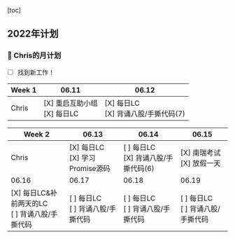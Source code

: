 [toc]

## 2022年计划

### 🐰 Chris的月计划

- [ ] 找到新工作！


| Week 1 | 06.11                                                     | 06.12 |
| ------ | --------------------------------------------------------- | ----- |
| Chris  | [X] 重启互助小组<br />[X] 每日LC | [X] 每日LC<br />[X] 背诵八股/手撕代码(7) |

| Week 2 | 06.13                              | 06.14                             | 06.15                              |
| ------ | ---------------------------------- | --------------------------------- | ---------------------------------- |
| Chris  | [X] 每日LC<br />[X] 学习Promise源码 | [ ] 每日LC<br />[X] 背诵八股/手撕代码(6)<br /> | [X] 南瑞考试<br />[X] 放假一天 |
| 06.16                             | 06.17                              | 06.18                              | 06.19                 |
| [X] 每日LC&补前两天的LC<br />[ ] 背诵八股/手撕代码 | [ ] 每日LC<br />[ ] 背诵八股/手撕代码 | [ ] 每日LC<br />[ ] 背诵八股/手撕代码 | [ ] 每日LC<br />[ ] 背诵八股/手撕代码 |




